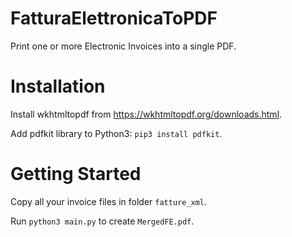 # FatturaElettronicaToPDF

Print one or more Electronic Invoices into a single PDF.


# Installation

Install wkhtmltopdf from https://wkhtmltopdf.org/downloads.html.

Add pdfkit library to Python3: `pip3 install pdfkit`.


# Getting Started

Copy all your invoice files in folder `fatture_xml`.

Run `python3 main.py` to create `MergedFE.pdf`.
